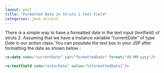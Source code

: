 ```yaml
---
layout: post
title: "Formatted Date in Struts 2 Text Field"
categories: java struts2
---
```


There is a simple way to have a formatted date in the text input (textfield) of struts 2.
Assuming that we have a instance variable “currentDate” of type Date in our action class.
You can populate the text box in your JSP after formatting the date as shown below :

```html
<s:date name="currentDate" var="formattedDate" format="dd-MM-yyyy"/>

<s:textfield name="enterDate" value="%{formattedDate}"/>
```
